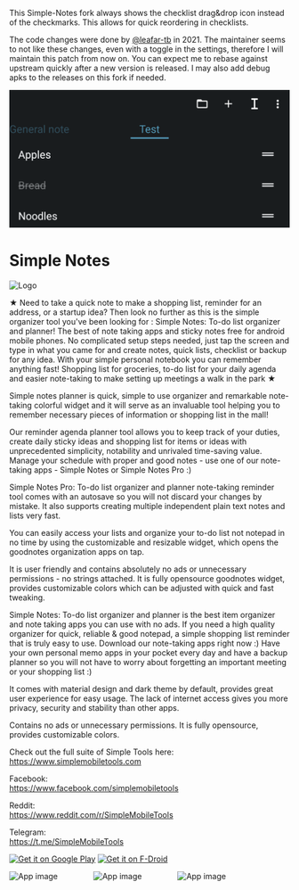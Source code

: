 This Simple-Notes fork always shows the checklist drag&drop icon instead of the checkmarks.
This allows for quick reordering in checklists.

The code changes were done by [@leafar-tb](https://github.com/leafar-tb) in 2021.
The maintainer seems to not like these changes, even with a toggle in the settings, therefore I will maintain this patch from now on.
You can expect me to rebase against upstream quickly after a new version is released.
I may also add debug apks to the releases on this fork if needed.

![An image of a checklist where the drag icons are all shown by default.](changes.png)

# Simple Notes
<img alt="Logo" src="graphics/icon.png" width="120" />

★ Need to take a quick note to make a shopping list, reminder for an address, or a startup idea? Then look no further as this is the simple organizer tool you've been looking for : Simple Notes: To-do list organizer and planner! The best of note taking apps and sticky notes free for android mobile phones. No complicated setup steps needed, just tap the screen and type in what you came for and create notes, quick lists, checklist or backup for any idea. With your simple personal notebook you can remember anything fast! Shopping list for groceries, to-do list for your daily agenda and easier note-taking to make setting up meetings a walk in the park  ★ 

Simple notes planner is quick, simple to use organizer and remarkable note-taking colorful widget and it will serve as an invaluable tool helping you to remember necessary pieces of information or shopping list in the mall!

Our reminder agenda planner tool allows you to keep track of your duties, create daily sticky ideas and shopping list for items or ideas with unprecedented simplicity, notability and unrivaled time-saving value. Manage your schedule with proper and good notes - use one of our note-taking apps - Simple Notes or Simple Notes Pro :)

Simple Notes Pro: To-do list organizer and planner note-taking reminder tool comes with an autosave so you will not discard your changes by mistake. It also supports creating multiple independent plain text notes and lists very fast.

You can easily access your lists and organize your to-do list not notepad in no time by using the customizable and resizable widget, which opens the goodnotes organization apps on tap.

It is user friendly and contains absolutely no ads or unnecessary permissions - no strings attached. It is fully opensource goodnotes widget, provides customizable colors which can be adjusted with quick and fast tweaking.

Simple Notes: To-do list organizer and planner is the best item organizer and note taking apps you can use with no ads. If you need a high quality organizer for quick, reliable & good notepad, a simple shopping list reminder that is truly easy to use. Download our note-taking  apps right now :) Have your own personal memo apps in your pocket every day and have a backup planner so you will not have to worry about forgetting an important meeting or your shopping list :)

It comes with material design and dark theme by default, provides great user experience for easy usage. The lack of internet access gives you more privacy, security and stability than other apps.

Contains no ads or unnecessary permissions. It is fully opensource, provides customizable colors.

Check out the full suite of Simple Tools here:  
https://www.simplemobiletools.com

Facebook:  
https://www.facebook.com/simplemobiletools

Reddit:  
https://www.reddit.com/r/SimpleMobileTools

Telegram:  
https://t.me/SimpleMobileTools

<a href='https://play.google.com/store/apps/details?id=com.simplemobiletools.notes.pro'><img src='https://simplemobiletools.com/images/button-google-play.svg' alt='Get it on Google Play' height=45/></a>
<a href='https://f-droid.org/packages/com.simplemobiletools.notes.pro'><img src='https://simplemobiletools.com/images/button-f-droid.png' alt='Get it on F-Droid' height=45 ></a>

<div style="display:flex;">
<img alt="App image" src="fastlane/metadata/android/en-US/images/phoneScreenshots/1_en-US.jpeg" width="30%">
<img alt="App image" src="fastlane/metadata/android/en-US/images/phoneScreenshots/2_en-US.jpeg" width="30%">
<img alt="App image" src="fastlane/metadata/android/en-US/images/phoneScreenshots/3_en-US.jpeg" width="30%">
</div>
